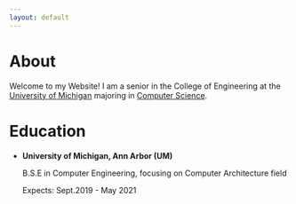 ```yaml
---
layout: default
---
```


# About

Welcome to my Website! I am a senior in the College of Engineering at the [University of Michigan](https://umich.edu/) majoring in [Computer Science](https://cse.engin.umich.edu/). 

# Education

 - **University of Michigan, Ann Arbor (UM)**
 
   B.S.E in Computer Engineering, focusing on Computer Architecture field
   
   Expects: Sept.2019 - May 2021

